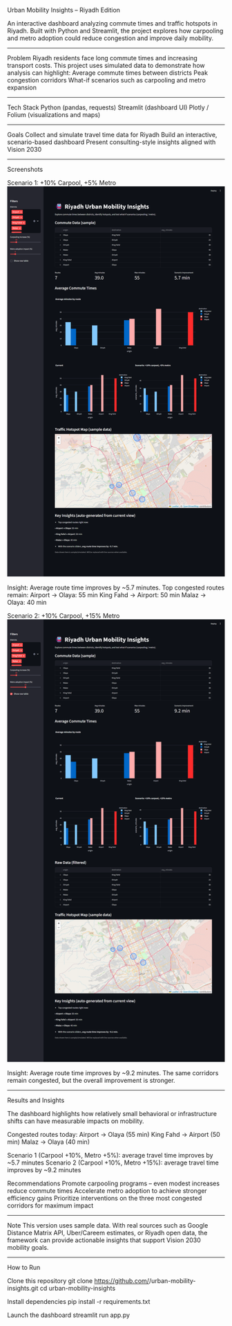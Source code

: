 Urban Mobility Insights – Riyadh Edition

An interactive dashboard analyzing commute times and traffic hotspots in Riyadh.
Built with Python and Streamlit, the project explores how carpooling and metro adoption could reduce congestion and improve daily mobility.

---

Problem
Riyadh residents face long commute times and increasing transport costs.
This project uses simulated data to demonstrate how analysis can highlight:
Average commute times between districts
Peak congestion corridors
What-if scenarios such as carpooling and metro expansion

---

Tech Stack
Python (pandas, requests)
Streamlit (dashboard UI)
Plotly / Folium (visualizations and maps)

---

Goals
Collect and simulate travel time data for Riyadh
Build an interactive, scenario-based dashboard
Present consulting-style insights aligned with Vision 2030

---

Screenshots

Scenario 1: +10% Carpool, +5% Metro
![Dashboard Scenario 1](docs/scenario1.png)

Insight: Average route time improves by ~5.7 minutes. Top congested routes remain:
Airport → Olaya: 55 min
King Fahd → Airport: 50 min
Malaz → Olaya: 40 min

Scenario 2: +10% Carpool, +15% Metro
![Dashboard Scenario 2](docs/scenario2.png)

Insight: Average route time improves by ~9.2 minutes. The same corridors remain congested, but the overall improvement is stronger.

---

Results and Insights

The dashboard highlights how relatively small behavioral or infrastructure shifts can have measurable impacts on mobility.

Congested routes today:
Airport → Olaya (55 min)
King Fahd → Airport (50 min)
Malaz → Olaya (40 min)

Scenario 1 (Carpool +10%, Metro +5%): average travel time improves by ~5.7 minutes
Scenario 2 (Carpool +10%, Metro +15%): average travel time improves by ~9.2 minutes

Recommendations
Promote carpooling programs – even modest increases reduce commute times
Accelerate metro adoption to achieve stronger efficiency gains
Prioritize interventions on the three most congested corridors for maximum impact

---

Note
This version uses sample data. With real sources such as Google Distance Matrix API, Uber/Careem estimates, or Riyadh open data, the framework can provide actionable insights that support Vision 2030 mobility goals.

---

How to Run

Clone this repository
git clone https://github.com/<your-username>/urban-mobility-insights.git
cd urban-mobility-insights

Install dependencies
pip install -r requirements.txt

Launch the dashboard
streamlit run app.py
